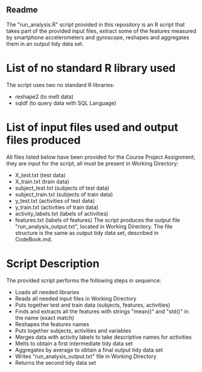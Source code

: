 ## Readme
The "run_analysis.R" script provided in this repository is an R script that takes part of the provided input files, extract some of the features measured by smartphone accelerometers and gyroscope, reshapes and aggregates them in an output tidy data set. 
# List of no standard R library used
The script uses two no standard R libraries: 
* reshape2 (to melt data)
* sqldf (to query data with SQL Language)
# List of input files used and output files produced
All files listed below have been provided for the Course Project Assignment; they are input for the script, all must be present in Working Directory:
* X_test.txt (test data)
 * X_train.txt (train data)
 * subject_test.txt (subjects of test data)
  * subject_train.txt (subjects of train data)
  * y_test.txt (activities of test data)
  * y_train.txt (activities of train data)
  * activity_labels.txt (labels of activities)
  * features.txt (labels of features)
The script produces the output file "run_analysis_output.txt", located in Working Directory. The file structure is the same as output tidy data set, described in CodeBook.md.
# Script Description
The provided script performs the following steps in sequence:
* Loads all needed libraries
* Reads all needed input files in Working Directory
* Puts together test and train data (subjects, features, activities)
* Finds and extracts all the features with strings "mean()" and "std()" in the name (exact match)
* Reshapes the features names
* Puts together subjects, activities and variables
* Merges data with activity labels to take descriptive names for activities
* Melts to obtain a first intermediate tidy data set
* Aggregates by average to obtain a final output tidy data set 
* Writes "run_analysis_output.txt" file in Working Directory
* Returns the second tidy data set
